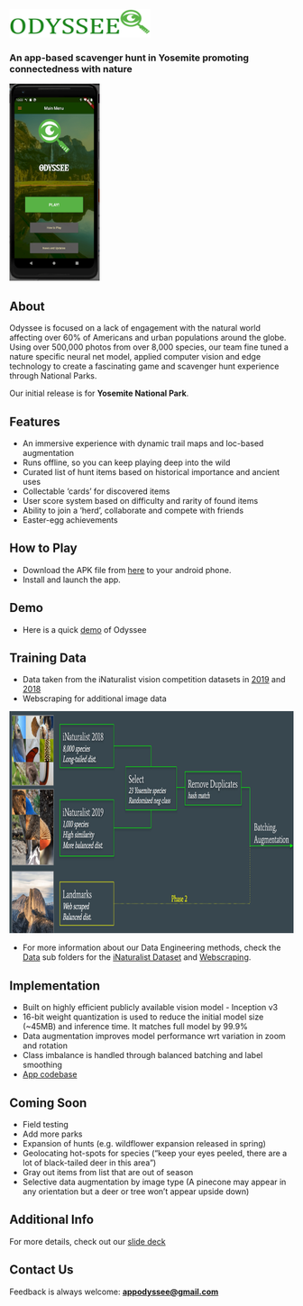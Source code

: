 
<img src="https://github.com/Final-Capstone-Nature-Scavenger-Hunt/Nature-Scavenger-Hunt/blob/master/Media/odysseeLogo.png" alt="Odyssee" width="250px" height="50px">

### An app-based scavenger hunt in Yosemite promoting connectedness with nature

<img src="https://github.com/Final-Capstone-Nature-Scavenger-Hunt/Nature-Scavenger-Hunt/blob/master/Media/SplashScreen.png" alt="AppScreen" width="160px" height="350px">

## About

Odyssee is focused on a lack of engagement with the natural world affecting over 60% of Americans and urban populations around the globe. Using over 500,000 photos from over 8,000 species, our team fine tuned a nature specific neural net model, applied computer vision and edge technology to create a fascinating game and scavenger hunt experience through National Parks. 

Our initial release is for **Yosemite National Park**. 

## Features
- An immersive experience with dynamic trail maps and loc-based augmentation 
- Runs offline, so you can keep playing deep into the wild
- Curated list of hunt items based on historical importance and ancient uses
- Collectable ‘cards’ for discovered items  
- User score system based on difficulty and rarity of found items  
- Ability to join a ‘herd’, collaborate and compete with friends  
- Easter-egg achievements  

## How to Play
-  Download the APK file from [here](https://github.com/debalina-m/Build-Android-App/blob/master/Odyssee%20Capstone.mp4) to your android phone.  
- Install and launch the app.  

## Demo
- Here is a quick [demo](https://youtu.be/QI2l8aPq1x4) of Odyssee

## Training Data
- Data taken from the iNaturalist vision competition datasets in [2019](http://www.vision.caltech.edu/~gvanhorn/datasets/inaturalist/fgvc6_competition/) and [2018](http://www.vision.caltech.edu/~gvanhorn/datasets/inaturalist/fgvc5_competition/)  
- Webscraping for additional image data  
<img src="https://github.com/Final-Capstone-Nature-Scavenger-Hunt/Nature-Scavenger-Hunt/blob/master/Media/data.png" alt="OdysseeData" width="910px" height="394px">  

- For more information about our Data Engineering methods, check the [Data](https://github.com/Final-Capstone-Nature-Scavenger-Hunt/Nature-Scavenger-Hunt/tree/master/Data) sub folders for the [iNaturalist Dataset](https://github.com/Final-Capstone-Nature-Scavenger-Hunt/Nature-Scavenger-Hunt/tree/master/Data/iNat) and [Webscraping](https://github.com/Final-Capstone-Nature-Scavenger-Hunt/Nature-Scavenger-Hunt/tree/master/Data/webscrape).

## Implementation

- Built on highly efficient publicly available vision model - Inception v3  
- 16-bit weight quantization is used to reduce the initial model size (~45MB) and inference time. It matches full model by 99.9%  
- Data augmentation improves model performance wrt variation in zoom and rotation
- Class imbalance is handled through balanced batching and label smoothing  
- [App codebase](https://github.com/Final-Capstone-Nature-Scavenger-Hunt/odyssee-app)

## Coming Soon

- Field testing  
- Add more parks  
- Expansion of hunts (e.g. wildflower expansion released in spring)  
- Geolocating hot-spots for species (“keep your eyes peeled, there are a lot of black-tailed deer in this area”)
- Gray out items from list that are out of season  
- Selective data augmentation by image type (A pinecone may appear in any orientation but a deer or tree won’t appear upside down)

## Additional Info
For more details, check out our [slide deck](https://docs.google.com/presentation/d/148Vju2J3AVcon4K7LI9AqTBW5iIzz3BeHbLvSsjoddU/edit#slide=id.p)

## Contact Us
Feedback is always welcome: **appodyssee@gmail.com**
